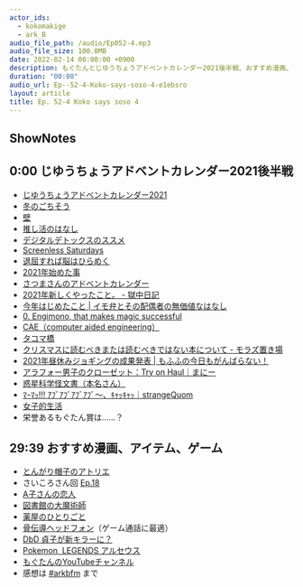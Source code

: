 ```yaml
---
actor_ids:
  - kokomakige
  - ark_B
audio_file_path: /audio/Ep052-4.mp3
audio_file_size: 100.0MB
date: 2022-02-14 00:00:00 +0900
description: もぐたんとじゆうちょうアドベントカレンダー2021後半戦、おすすめ漫画、アイテム、ゲームなどについて話しました（Part4/4）。
duration: "00:00"
audio_url: Ep--52-4-Koko-says-soso-4-e1ebsro
layout: article
title: Ep. 52-4 Koko says soso 4
---
```

## ShowNotes

## 0:00 じゆうちょうアドベントカレンダー2021後半戦

* [じゆうちょうアドベントカレンダー2021](https://adventar.org/calendars/6310)
* [冬のごちそう](https://note.com/romancing_park/n/n29ca8f68d075)
* [壁](https://note.com/otama_jacksy/n/ne8ee52b0ad81)
* [推し活のはなし](https://kajilaw.com/%e8%a6%8b%e3%81%9f%e3%81%93%e3%81%a8%e3%82%82%e3%81%aa%e3%81%84%e3%81%8f%e3%82%89%e3%81%84/)
* [デジタルデトックスのススメ](https://note.com/taniiii/n/na4aa40fd7133)
* [Screenless Saturdays](https://www.theminimalists.com/screenless/)
* [退屈すれば脳はひらめく](https://amzn.to/3uNSYEC)
* [2021年始めた事](https://twitter.com/kokomakige/status/1471582943743291399?s=20)
* [さつまさんのアドベントカレンダー](https://twitter.com/satsumabushi/status/1334512720381575168?s=21)
* [2021年新しくやったこと。 - 獄中日記](https://mutoreimu.hatenablog.com/entry/2021/12/19/034855)
* [今年はじめたこと | イモ弁とその配偶者の無価値なはなし](https://kajilaw.com/今年はじめたこと/)
* [0. Engimono, that makes magic successful](https://hinata152.github.io/engimono/episode/0)
* [CAE（computer aided engineering）](https://ja.wikipedia.org/wiki/CAE)
* [タコマ橋](https://youtu.be/VJ0JILWo_vw)
* [クリスマスに読むべきまたは読むべきではない本について - モラズ置き場](https://blog.goo.ne.jp/morazu/e/dd14a8174936c9f694118d4b32cb9023)
* [2021年昼休みジョギングの成果発表 | もふふの今日もがんばらない！](https://mofchan.com/jogging2021)
* [アラフォー男子のクローゼット：Try on Haul｜まにー](https://note.com/maraky99/n/n37d3d1a539d3)
* [惑星科学怪文書（本名さん）](https://syu-ya.hatenablog.com/entry/2021/12/25/020341)
* [ﾏｰﾏｯ!!! ｱﾌﾞｱﾌﾞｱﾌﾞｱﾌﾞ～、ｷｬｯｷｬｯ｜strangeQuom](https://note.com/strangequ0m/n/na167304cc85b)
* [女子的生活](https://amzn.to/3oKiZ3K)
* 栄誉あるもぐたん賞は……？

## 29:39 おすすめ漫画、アイテム、ゲーム

* [とんがり帽子のアトリエ](https://amzn.to/3BjWd83)
* さいころさん回 [Ep.18](https://anchor.fm/arkbfm/episodes/Ep--18-Never-stop-at-a-red-light-e11qddq)
* [A子さんの恋人](https://amzn.to/3JoU4L7)
* [図書館の大魔術師](https://amzn.to/34yq4xI)
* [薬屋のひとりごと](https://amzn.to/3LvEPBV)
* [骨伝導ヘッドフォン](https://amzn.to/3BlRCSH)（ゲーム通話に最適）
* [DbD 貞子が新キラーに？](https://www.famitsu.com/news/202202/12251083.html)
* [Pokemon  LEGENDS アルセウス](https://www.pokemon.co.jp/ex/legends_arceus/ja/)
* [もぐたんのYouTubeチャンネル](https://youtu.be/bzkqFRIUt8k)
* 感想は [#arkbfm](https://twitter.com/hashtag/arkbfm) まで
